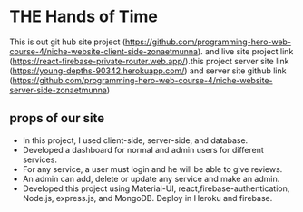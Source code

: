 # THE Hands of Time

This is out git hub site project (https://github.com/programming-hero-web-course-4/niche-website-client-side-zonaetmunna). and live site project link (https://react-firebase-private-router.web.app/).this project server site link (https://young-depths-90342.herokuapp.com/)
and server site github link (https://github.com/programming-hero-web-course-4/niche-website-server-side-zonaetmunna)

## props of our site
* In this project, I used client-side, server-side, and database.
* Developed a dashboard for normal and admin users for different services. 
* For any service, a user must login and he will be able to give reviews.
* An admin can add, delete or update any service and make an admin.
* Developed this project using Material-UI, react,firebase-authentication, Node.js, express.js, and MongoDB. Deploy in Heroku and firebase.


